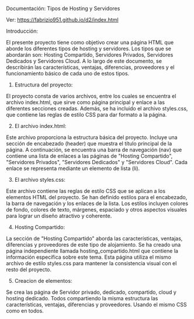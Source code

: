 Documentación: Tipos de Hosting y Servidores

Ver: https://fabrizio951.github.io/d2/index.html

Introducción:

El presente proyecto tiene como objetivo crear una página HTML que aborde los diferentes tipos de hosting y servidores. Los tipos que se abordarán son: Hosting Compartido, Servidores Privados, Servidores Dedicados y Servidores Cloud. A lo largo de este documento, se describirán las características, ventajas, diferencias, proveedores y el funcionamiento básico de cada uno de estos tipos.

1. Estructura del proyecto:

El proyecto consta de varios archivos, entre los cuales se encuentra el archivo index.html, que sirve como página principal y enlace a las diferentes secciones creadas. Además, se ha incluido el archivo styles.css, que contiene las reglas de estilo CSS para dar formato a la página.

2. El archivo index.html:

Este archivo proporciona la estructura básica del proyecto. Incluye una sección de encabezado (header) que muestra el título principal de la página. A continuación, se encuentra una barra de navegación (nav) que contiene una lista de enlaces a las páginas de "Hosting Compartido", "Servidores Privados", "Servidores Dedicados" y "Servidores Cloud". Cada enlace se representa mediante un elemento de lista (li).

3. El archivo styles.css:
  
Este archivo contiene las reglas de estilo CSS que se aplican a los elementos HTML del proyecto. Se han definido estilos para el encabezado, la barra de navegación y los enlaces de la lista. Los estilos incluyen colores de fondo, colores de texto, márgenes, espaciado y otros aspectos visuales para lograr un diseño atractivo y coherente.

4. Hosting Compartido:
  
La sección de "Hosting Compartido" aborda las características, ventajas, diferencias y proveedores de este tipo de alojamiento. Se ha creado una página independiente llamada hosting_compartido.html que contiene la información específica sobre este tema. Esta página utiliza el mismo archivo de estilo styles.css para mantener la consistencia visual con el resto del proyecto.

5. Creacion de elementos:
  
Se crea las página de Servidor privado, dedicado, compartido, cloud y hosting dedicado. Todos compartiendo la misma estructura las características, ventajas, diferencias y proveedores. Usando el mismo CSS como en todos.


